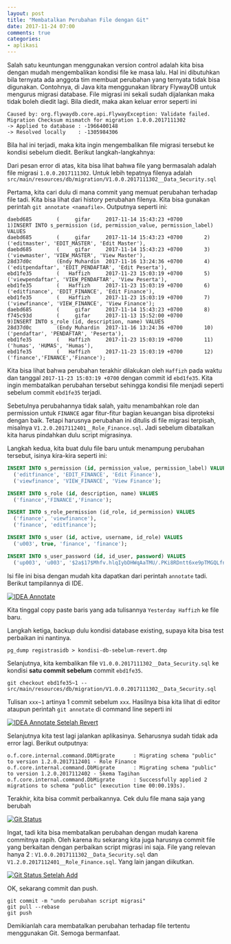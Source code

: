 ```yaml
---
layout: post
title: "Membatalkan Perubahan File dengan Git"
date: 2017-11-24 07:00
comments: true
categories:
- aplikasi
---
```


Salah satu keuntungan menggunakan version control adalah kita bisa dengan mudah mengembalikan kondisi file ke masa lalu. Hal ini dibutuhkan bila ternyata ada anggota tim membuat perubahan yang ternyata tidak bisa digunakan. Contohnya, di Java kita menggunakan library FlywayDB untuk mengurus migrasi database. File migrasi ini sekali sudah dijalankan maka tidak boleh diedit lagi. Bila diedit, maka akan keluar error seperti ini

```
Caused by: org.flywaydb.core.api.FlywayException: Validate failed. Migration Checksum mismatch for migration 1.0.0.2017111302
-> Applied to database : -1966400148
-> Resolved locally    : -1305984306
```

Bila hal ini terjadi, maka kita ingin mengembalikan file migrasi tersebut ke kondisi sebelum diedit. Berikut langkah-langkahnya:

<!--more-->

Dari pesan error di atas, kita bisa lihat bahwa file yang bermasalah adalah file migrasi `1.0.0.2017111302`. Untuk lebih tepatnya filenya adalah `src/main/resources/db/migration/V1.0.0.2017111302__Data_Security.sql`

Pertama, kita cari dulu di mana commit yang memuat perubahan terhadap file tadi. Kita bisa lihat dari history perubahan filenya. Kita bisa gunakan perintah `git annotate <namafile>`. Outputnya seperti ini:

```
daebd685        (     gifar     2017-11-14 15:43:23 +0700       1)INSERT INTO s_permission (id, permission_value, permission_label) VALUES
daebd685        (     gifar     2017-11-14 15:43:23 +0700       2)  ('editmaster', 'EDIT_MASTER', 'Edit Master'),
daebd685        (     gifar     2017-11-14 15:43:23 +0700       3)  ('viewmaster', 'VIEW_MASTER', 'View Master'),
28d37d0c        (Endy Muhardin  2017-11-16 13:24:36 +0700       4)  ('editpendaftar', 'EDIT_PENDAFTAR', 'Edit Peserta'),
ebd1fe35        (   Haffizh     2017-11-23 15:03:19 +0700       5)  ('viewpendaftar', 'VIEW_PENDAFTAR', 'View Peserta'),
ebd1fe35        (   Haffizh     2017-11-23 15:03:19 +0700       6)  ('editfinance', 'EDIT_FINANCE', 'Edit Finance'),
ebd1fe35        (   Haffizh     2017-11-23 15:03:19 +0700       7)  ('viewfinance', 'VIEW_FINANCE', 'View Finance');
daebd685        (     gifar     2017-11-14 15:43:23 +0700       8)
f745c93d        (     gifar     2017-11-13 15:52:00 +0700       9)INSERT INTO s_role (id, description, name) VALUES
28d37d0c        (Endy Muhardin  2017-11-16 13:24:36 +0700       10)  ('pendaftar', 'PENDAFTAR', 'Peserta'),
ebd1fe35        (   Haffizh     2017-11-23 15:03:19 +0700       11)  ('humas', 'HUMAS', 'Humas'),
ebd1fe35        (   Haffizh     2017-11-23 15:03:19 +0700       12)  ('finance','FINANCE','Finance');
```

Kita bisa lihat bahwa perubahan terakhir dilakukan oleh `Haffizh` pada waktu dan tanggal `2017-11-23 15:03:19 +0700` dengan commit id `ebd1fe35`. Kita ingin membatalkan perubahan tersebut sehingga kondisi file menjadi seperti sebelum commit `ebd1fe35` terjadi.

Sebetulnya perubahannya tidak salah, yaitu menambahkan role dan permission untuk `FINANCE` agar fitur-fitur bagian keuangan bisa diproteksi dengan baik. Tetapi harusnya perubahan ini ditulis di file migrasi terpisah, misalnya `V1.2.0.2017112401__Role_Finance.sql`. Jadi sebelum dibatalkan kita harus pindahkan dulu script migrasinya.

Langkah kedua, kita buat dulu file baru untuk menampung perubahan tersebut, isinya kira-kira seperti ini:

```sql
INSERT INTO s_permission (id, permission_value, permission_label) VALUES
  ('editfinance', 'EDIT_FINANCE', 'Edit Finance'),
  ('viewfinance', 'VIEW_FINANCE', 'View Finance');

INSERT INTO s_role (id, description, name) VALUES
  ('finance','FINANCE','Finance');

INSERT INTO s_role_permission (id_role, id_permission) VALUES
  ('finance', 'viewfinance'),
  ('finance', 'editfinance');

INSERT INTO s_user (id, active, username, id_role) VALUES
  ('u003', true, 'finance', 'finance');

INSERT INTO s_user_password (id, id_user, password) VALUES
  ('up003', 'u003', '$2a$17$Mhfv.hlqIybDHWqAaTMU/.PKi8RDntt6xe9pTMGQLfnW3phTlhROm');
```

Isi file ini bisa dengan mudah kita dapatkan dari perintah `annotate` tadi. Berikut tampilannya di IDE. 

[![IDEA Annotate]({{site.url}}/images/uploads/2017/git-revert/annotate-before.png)]({{site.url}}/images/uploads/2017/git-revert/annotate-before.png)

Kita tinggal copy paste baris yang ada tulisannya `Yesterday Haffizh` ke file baru.

Langkah ketiga, backup dulu kondisi database existing, supaya kita bisa test perbaikan ini nantinya.

```
pg_dump registrasidb > kondisi-db-sebelum-revert.dmp
```

Selanjutnya, kita kembalikan file `V1.0.0.2017111302__Data_Security.sql` ke kondisi **satu commit sebelum** commit `ebd1fe35`.

```
git checkout ebd1fe35~1 --  src/main/resources/db/migration/V1.0.0.2017111302__Data_Security.sql
```

Tulisan `xxx~1` artinya 1 commit sebelum `xxx`. Hasilnya bisa kita lihat di editor ataupun perintah `git annotate` di command line seperti ini

[![IDEA Annotate Setelah Revert]({{site.url}}/images/uploads/2017/git-revert/annotate-after.png)]({{site.url}}/images/uploads/2017/git-revert/annotate-after.png)

Selanjutnya kita test lagi jalankan aplikasinya. Seharusnya sudah tidak ada error lagi. Berikut outputnya:


```
o.f.core.internal.command.DbMigrate      : Migrating schema "public" to version 1.2.0.2017112401 - Role Finance
o.f.core.internal.command.DbMigrate      : Migrating schema "public" to version 1.2.0.2017112402 - Skema Tagihan
o.f.core.internal.command.DbMigrate      : Successfully applied 2 migrations to schema "public" (execution time 00:00.193s).
```

Terakhir, kita bisa commit perbaikannya. Cek dulu file mana saja yang berubah

[![Git Status]({{site.url}}/images/uploads/2017/git-revert/git-status-before.png)]({{site.url}}/images/uploads/2017/git-revert/git-status-before.png)

Ingat, tadi kita bisa membatalkan perubahan dengan mudah karena commitnya rapih. Oleh karena itu sekarang kita juga harusnya commit file yang berkaitan dengan perbaikan script migrasi ini saja. File yang relevan hanya 2 : `V1.0.0.2017111302__Data_Security.sql` dan `V1.2.0.2017112401__Role_Finance.sql`. Yang lain jangan diikutkan.

[![Git Status Setelah Add]({{site.url}}/images/uploads/2017/git-revert/git-status-after.png)]({{site.url}}/images/uploads/2017/git-revert/git-status-after.png)

OK, sekarang commit dan push.

```
git commit -m "undo perubahan script migrasi"
git pull --rebase
git push
```

Demikianlah cara membatalkan perubahan terhadap file tertentu menggunakan Git. Semoga bermanfaat.